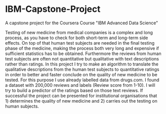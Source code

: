 # IBM-Capstone-Project
A capstone project for the Coursera Course "IBM Advanced Data Science"

Testing of new medicine from medical companies is a complex and long process, as you have to check for both short-term and long-term side effects. On top of that human test subjects are needed in the final testing phase of the medicine, making the process both very long and expensive if sufficient statistics has to be obtained. Furthermore the reviews from human test subjects are often not quantitative but qualitative with text descriptions rather than ratings. In this project I try to make an algorithm to translate the qualitative descriptions from the human test subjects to quantitative ratings in order to better and faster conclude on the quality of new medicine to be tested. For this purpose I use already labelled data from drugs.com. I found a dataset with 200,000 reviews and labels (Review score from 1-10). I will try to build a predictor of the ratings based on those text reviews. If successful the project can be presented for institutional organisations that 1) determines the quality of new medicine and 2) carries out the testing on human subjects. 
